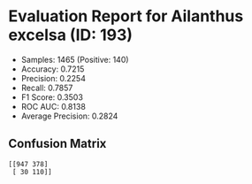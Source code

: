 # Evaluation Report for Ailanthus excelsa (ID: 193)
- Samples: 1465 (Positive: 140)
- Accuracy: 0.7215
- Precision: 0.2254
- Recall: 0.7857
- F1 Score: 0.3503
- ROC AUC: 0.8138
- Average Precision: 0.2824

## Confusion Matrix
```
[[947 378]
 [ 30 110]]
```